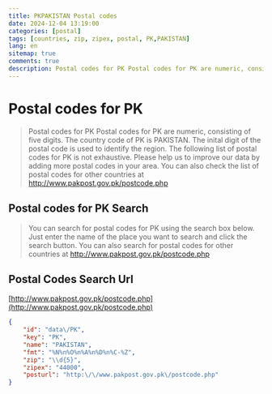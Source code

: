 ```yaml
---
title: PKPAKISTAN Postal codes 
date: 2024-12-04 13:19:00
categories: [postal]
tags: [countries, zip, zipex, postal, PK,PAKISTAN]
lang: en
sitemap: true
comments: true
description: Postal codes for PK Postal codes for PK are numeric, consisting of five digits. The country code of PK is PAKISTAN. The inital digit of the postal code is used to identify the region. The following list of postal codes for PK is not exhaustive. Please help us to improve our data by adding more postal codes in your area. You can also check the list of postal codes for other countries at http://www.pakpost.gov.pk/postcode.php
---
```


# Postal codes for PK
> Postal codes for PK Postal codes for PK are numeric, consisting of five digits. The country code of PK is PAKISTAN. The inital digit of the postal code is used to identify the region. The following list of postal codes for PK is not exhaustive. Please help us to improve our data by adding more postal codes in your area. You can also check the list of postal codes for other countries at http://www.pakpost.gov.pk/postcode.php

## Postal codes for PK Search 
> You can search for postal codes for PK using the search box below. Just enter the name of the place you want to search and click the search button. You can also search for postal codes for other countries at http://www.pakpost.gov.pk/postcode.php

## Postal Codes Search Url

[http://www.pakpost.gov.pk/postcode.php](http://www.pakpost.gov.pk/postcode.php)
```json
{
    "id": "data\/PK",
    "key": "PK",
    "name": "PAKISTAN",
    "fmt": "%N%n%O%n%A%n%D%n%C-%Z",
    "zip": "\\d{5}",
    "zipex": "44000",
    "posturl": "http:\/\/www.pakpost.gov.pk\/postcode.php"
}
```
